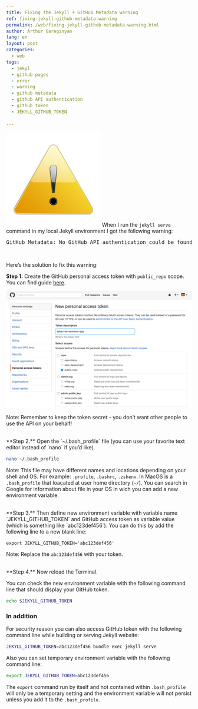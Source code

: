 ```yaml
---
title: Fixing the Jekyll + GitHub Metadata warning
ref: fixing-jekyll-github-metadata-warning
permalink: /web/fixing-jekyll-github-metadata-warning.html
author: Arthur Gareginyan
lang: en
layout: post
categories:
  - web
tags:
  - jekyl
  - github pages
  - error
  - warning
  - github metadata
  - github API authentication
  - github token
  - JEKYLL_GITHUB_TOKEN

---
```


![thumb](/images/error.png)
When I run the `jekyll serve` command in my local Jekyll environment I got the following warning:
<pre>
GitHub Metadata: No GitHub API authentication could be found. Some fields may be missing or have incorrect data.
</pre>

<br>

Here’s the solution to fix this warning:


**Step 1.** Create the GitHub personal access token with `public_repo` scope. You can find guide [here](https://help.github.com/articles/creating-an-access-token-for-command-line-use/).

![](/images/github-metadata-error.png)

Note: Remember to keep the token secret - you don’t want other people to use the API on your behalf!


<br>
**Step 2.** Open the `~/.bash_profile` file (you can use your favorite text editor instead of `nano` if you’d like).

```sh
nano ~/.bash_profile
```

Note: This file may have different names and locations depending on your shell and OS. For example: `.profile`, `.bashrc`, `.zshenv`. In MacOS is a `.bash_profile` that loacated at user home directory (`~/`). You can search in Google for information about file in your OS in wich you can add a new environment variable.


<br>
**Step 3.** Then define new environment variable with variable name `JEKYLL_GITHUB_TOKEN` and GitHub access token as variable value (which is something like `abc123def456`). You can do this by add the following line to a new blank line:

```
export JEKYLL_GITHUB_TOKEN='abc123def456'
```

Note: Replace the `abc123def456` with your token.


<br>
**Step 4.** Now reload the Terminal.

You can check the new environment variable with the following command line that should display your GitHub token.

```sh
echo $JEKYLL_GITHUB_TOKEN
```


### In addition

For security reason you can also access GitHub token with the following command line while building or serving Jekyll website:

```sh
JEKYLL_GITHUB_TOKEN=abc123def456 bundle exec jekyll serve
```

Also you can set temporary environment variable with the following command line:

```sh
export JEKYLL_GITHUB_TOKEN=abc123def456
```

The `export` command run by itself and not contained within `.bash_profile` will only be a temporary setting and the environment variable will not persist unless you add it to the `.bash_profile`.
